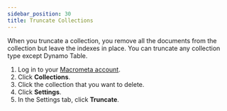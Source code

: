 ```yaml
---
sidebar_position: 30
title: Truncate Collections
---
```


When you truncate a collection, you remove all the documents from the collection but leave the indexes in place. You can truncate any collection type except Dynamo Table.

1. Log in to your [Macrometa account](https://auth.paas.macrometa.io/).
1. Click **Collections**.
1. Click the collection that you want to delete.
1. Click **Settings**.
1. In the Settings tab, click **Truncate**.
